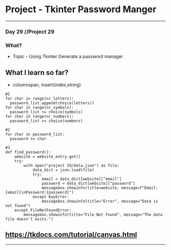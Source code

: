 # Project - Tkinter Password Manger

---
### Day 29 //Project 29
### What?
- Topic - Using Tkinter Generate a password manager

## What I learn so far?
- columnspan, insert(index,string)  
```
#1
for char in range(nr_letters):
  password_list.append(choice(letters))
for char in range(nr_symbols):
  password_list += choice(symbols)
for char in range(nr_numbers):
  password_list += choice(numbers)

#2
for char in password_list:
  password += char

#3
def find_password():
    website = website_entry.get()
    try:
        with open("project 29/data.json") as file:
            data_dict = json.load(file)
            try:
                email = data_dict[website]["email"]
                password = data_dict[website]["password"]
                messagebox.showinfo(title=website, message=f"Email:{email}\nPassword:{password}")
            except KeyError:
                messagebox.showinfo(title="Error", message="Data is not found")
    except FileNotFoundError:
        messagebox.showinfo(title="File Not Found", message="The data file doesn't exits.")
```

https://tkdocs.com/tutorial/canvas.html
---
---